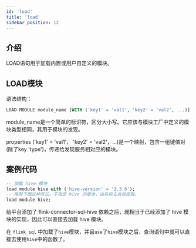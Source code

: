 ```yaml
---
id: 'load'
title: 'load'
sidebar_position: 12
---
```


## 介绍

LOAD语句用于加载内置或用户自定义的模块。

## LOAD模块

语法结构：

```sql
LOAD MODULE module_name [WITH ('key1' = 'val1', 'key2' = 'val2', ...)]
```

module_name是一个简单的标识符，区分大小写。它应该与模块工厂中定义的模块类型相同，其用于模块的发现。

properties ('key1' = 'val1'， 'key2' = 'val2'，…)是一个映射，包含一组键值对(除了key 'type')，传递给发现服务相对应的模块。

## 案例代码

```sql
-- 加载 hive 模块
load module hive with ('hive-version' = '2.3.6');
-- 推荐下面这种写法，不指定 hive 的版本，由系统去自动提取。
load module hive;
```

给平台添加了 flink-connector-sql-hive 依赖之后，就相当于已经添加了 hive 模块的实现，因此可以直接去加载 hive 模块。

在 `flink sql` 中加载了`hive`模块，并且`use`了`hive`模块之后，查询语句中就可以直接去使用`hive`中的函数了。